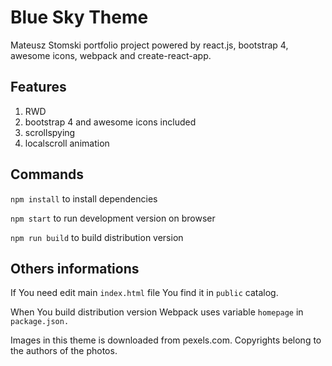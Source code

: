 # Blue Sky Theme

Mateusz Stomski portfolio project powered by react.js, bootstrap 4, awesome icons, webpack and create-react-app.

## Features

1. RWD
2. bootstrap 4 and awesome icons included
3. scrollspying
4. localscroll animation

## Commands

`npm install` to install dependencies

`npm start` to run development version on browser

`npm run build` to build distribution version

## Others informations

If You need edit main `index.html` file You find it in `public` catalog.

When You build distribution version Webpack uses variable `homepage` in `package.json.`

Images in this theme is downloaded from pexels.com. Copyrights belong to the authors of the photos.
